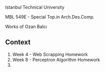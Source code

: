 Istanbul Technical University

MBL 549E - Special Top.in Arch.Des.Comp.

Works of Ozan Balcı


## Context
1. Week 4 - Web Scrapping Homework
2. Week 8 - Perceptron Algorithm Homework
3. 


